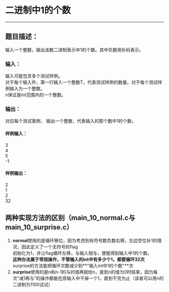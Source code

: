 # 二进制中1的个数
***
## 题目描述：  
输入一个整数，输出该数二进制表示中1的个数。其中负数用补码表示。  
### 输入：  
输入可能包含多个测试样例。  
对于每个输入件，第一行输入一个整数T，代表测试样例的数量。对于每个测试样例输入为一个整数。  
n保证是int范围内的一个整数。  
### 输出：
对应每个测试案例，
输出一个整数，代表输入的那个数中1的个数。
#### 样例输入：
3  
4  
5  
-1  
#### 样例输出：
2  
1  
2  
32  
## 两种实现方法的区别（main_10_normal.c与main_10_surprise.c）
1. **normal**使用的是循环移位，因为考虑到有符号数负数右移，左边空位补1的情况，因此定义了一个无符号的flag  
初始化为1，并让flag循环左移，与输入相与，便能得到输入中1的个数。  
**这种办法属于常规操作，不管输入的int中有多少个1，都要循环32次**  
surprise的方法能把循环次数减少到**"输入int中1的个数"**次
2. **surprise**使用的是n和n-1的与的值再赋给n，直到n的值为0时结束，因为每次“减1再与”的操作都能在原输入中干掉一个1，直到干完为止（读者可以用n的二进制为1100试试）
